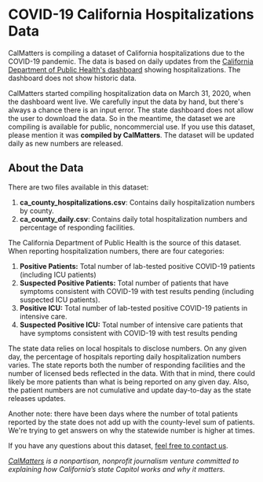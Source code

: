 # COVID-19 California Hospitalizations Data

CalMatters is compiling a dataset of California hospitalizations due to the COVID-19 pandemic. The data is based on daily updates from the [California Department of Public Health's dashboard](https://public.tableau.com/profile/ca.open.data#!/vizhome/COVID-19PublicDashboard/Covid-19Hospitals) showing hospitalizations. The dashboard does not show historic data.

CalMatters started compiling hospitalization data on March 31, 2020, when the dashboard went live. We carefully input the data by hand, but there's always a chance there is an input error. The state dashboard does not allow the user to download the data. So in the meantime, the dataset we are compiling is available for public, noncommercial use. If you use this dataset, please mention it was **compiled by CalMatters**. The dataset will be updated daily as new numbers are released. 

## About the Data

There are two files available in this dataset:

1. **ca_county_hospitalizations.csv**: Contains daily hospitalization numbers by county.
1. **ca_county_daily.csv**: Contains daily total hospitalization numbers and percentage of responding facilities.

The California Department of Public Health is the source of this dataset. When reporting hospitalization numbers, there are four categories:

1. **Positive Patients:** Total number of lab-tested positive COVID-19 patients (including ICU patients)
2. **Suspected Positive Patients:** Total number of patients that have symptoms consistent with COVID-19 with test results pending (including suspected ICU patients).
3. **Positive ICU:** Total number of lab-tested positive COVID-19 patients in intensive care. 
4. **Suspected Positive ICU:** Total number of intensive care patients that have symptoms consistent with COVID-19 with test results pending

The state data relies on local hospitals to disclose numbers. On any given day, the percentage of hospitals reporting daily hospitalization numbers varies. The state reports both the number of responding facilities and the number of licensed beds reflected in the data. With that in mind, there could likely be more patients than what is being reported on any given day. Also, the patient numbers are not cumulative and update day-to-day as the state releases updates. 

Another note: there have been days where the number of total patients reported by the state does not add up with the county-level sum of patients. We're trying to get answers on why the statewide number is higher at times. 

If you have any questions about this dataset, [feel free to contact us](mailto:john@calmatters.org).

*[CalMatters](https://calmatters.org) is a nonpartisan, nonprofit journalism venture committed to explaining how California’s state Capitol works and why it matters.* 
